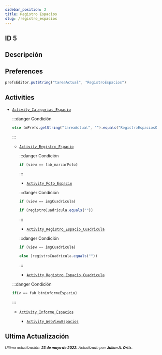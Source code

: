 ```yaml
---
sidebar_position: 2
title: Registro Espacios
slug: /registro_espacios
---
```


## ID 5

## Descripción

## Preferences

```js
prefsEditor.putString("tareaActual", "RegistroEspacios")
```

## Activities

- [```Activity_Categorias_Espacio```](./../activities/Activity_Categorias_Espacio.md)

  :::danger Condición
  ```js 
  else (mPrefs.getString("tareaActual", "").equals("RegistroEspaciosObservacion"))
  ```
  :::
  - [```Activity_Registro_Espacio```](./../activities/Activity_Registro_Espacio.md)

    :::danger Condición
    ```js 
    if (view == fab_marcarFoto)
    ```
    :::
    - [```Activity_Foto_Espacio```](./../activities/Activity_Foto_Espacio.md)  

    :::danger Condición
    ```js 
    if (view == imgCuadricula)

    if (registroCuadricula.equals(""))
    ```
    :::
    - [```Activity_Registro_Espacio_Cuadricula```](./../activities/Activity_Registro_Espacio_Cuadricula.md)

    :::danger Condición
    ```js 
    if (view == imgCuadricula)

    else (registroCuadricula.equals(""))
    ```
    :::
    - [```Activity_Registro_Espacio_Cuadricula```](./../activities/Activity_Registro_Espacio_Cuadricula.md)

  :::danger Condición
  ```js 
  if(v == fab_btninformeEspacio)
  ```
  :::
  - [```Activity_Informe_Espacios```](./../activities/Activity_Informe_Espacios.md)

    - [```Activity_WebViewEspacios```](./../activities/Activity_WebViewEspacios.md)

## Ultima Actualización

<div class="ultima-actualizacion">
  <small>
    <i>
      Ultima actualización:
      <b> 23 de mayo de 2022.</b>
    </i>
  </small>

  <small>
    <i>
      Actualizado por:
      <b> Julian A. Ortiz.</b>
    </i>
  </small>
</div>